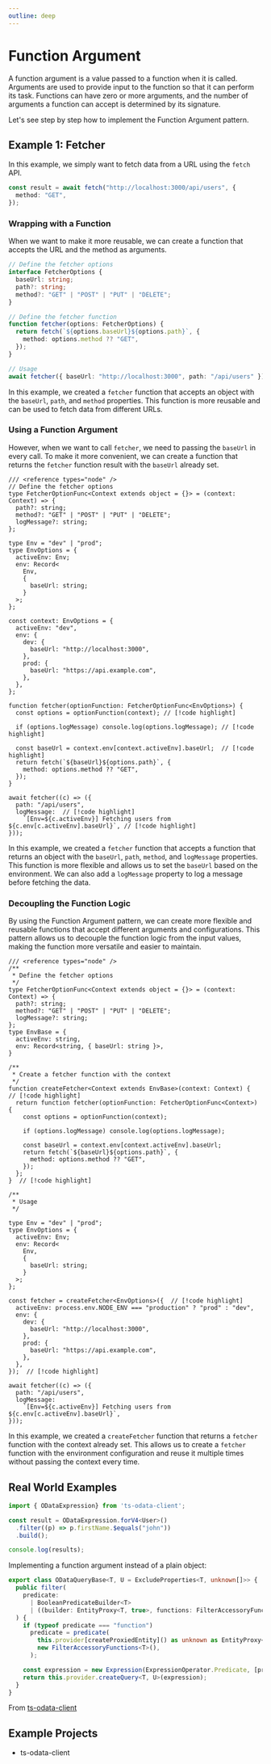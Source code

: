 ```yaml
---
outline: deep
---
```


# Function Argument

A function argument is a value passed to a function when it is called. Arguments are used to provide input to the function so that it can perform its task. Functions can have zero or more arguments, and the number of arguments a function can accept is determined by its signature.

Let's see step by step how to implement the Function Argument pattern.

## Example 1: Fetcher

In this example, we simply want to fetch data from a URL using the `fetch` API. 

```ts twoslash
const result = await fetch("http://localhost:3000/api/users", {
  method: "GET",
});
```

### Wrapping with a Function
When we want to make it more reusable, we can create a function that accepts the URL and the method as arguments.

```ts twoslash
// Define the fetcher options
interface FetcherOptions {
  baseUrl: string;
  path?: string;
  method?: "GET" | "POST" | "PUT" | "DELETE";
}

// Define the fetcher function
function fetcher(options: FetcherOptions) {
  return fetch(`${options.baseUrl}${options.path}`, {
    method: options.method ?? "GET",
  });
}

// Usage
await fetcher({ baseUrl: "http://localhost:3000", path: "/api/users" });
```

In this example, we created a `fetcher` function that accepts an object with the `baseUrl`, `path`, and `method` properties. This function is more reusable and can be used to fetch data from different URLs. 

### Using a Function Argument

However, when we want to call `fetcher`, we need to passing the `baseUrl` in every call. To make it more convenient, we can create a function that returns the `fetcher` function result with the `baseUrl` already set.

```ts{3,9-30} twoslash
/// <reference types="node" />
// Define the fetcher options
type FetcherOptionFunc<Context extends object = {}> = (context: Context) => {
  path?: string;
  method?: "GET" | "POST" | "PUT" | "DELETE";
  logMessage?: string;
};

type Env = "dev" | "prod";
type EnvOptions = {
  activeEnv: Env;
  env: Record<
    Env,
    {
      baseUrl: string;
    }
  >;
};

const context: EnvOptions = {
  activeEnv: "dev",
  env: {
    dev: {
      baseUrl: "http://localhost:3000",
    },
    prod: {
      baseUrl: "https://api.example.com",
    },
  },
};

function fetcher(optionFunction: FetcherOptionFunc<EnvOptions>) {
  const options = optionFunction(context); // [!code highlight]

  if (options.logMessage) console.log(options.logMessage); // [!code highlight]

  const baseUrl = context.env[context.activeEnv].baseUrl;  // [!code highlight]
  return fetch(`${baseUrl}${options.path}`, {
    method: options.method ?? "GET",
  });
}

await fetcher((c) => ({
  path: "/api/users",
  logMessage:  // [!code highlight]
    `[Env=${c.activeEnv}] Fetching users from ${c.env[c.activeEnv].baseUrl}`, // [!code highlight]
}));
```

In this example, we created a `fetcher` function that accepts a function that returns an object with the `baseUrl`, `path`, `method`, and `logMessage` properties. This function is more flexible and allows us to set the `baseUrl` based on the environment. We can also add a `logMessage` property to log a message before fetching the data.

### Decoupling the Function Logic

By using the Function Argument pattern, we can create more flexible and reusable functions that accept different arguments and configurations. This pattern allows us to decouple the function logic from the input values, making the function more versatile and easier to maintain.

```ts{10-13} twoslash
/// <reference types="node" />
/**
 * Define the fetcher options
 */
type FetcherOptionFunc<Context extends object = {}> = (context: Context) => {
  path?: string;
  method?: "GET" | "POST" | "PUT" | "DELETE";
  logMessage?: string;
};
type EnvBase = {
  activeEnv: string,
  env: Record<string, { baseUrl: string }>,
}

/**
 * Create a fetcher function with the context
 */
function createFetcher<Context extends EnvBase>(context: Context) {  // [!code highlight]
  return function fetcher(optionFunction: FetcherOptionFunc<Context>) {
    const options = optionFunction(context);

    if (options.logMessage) console.log(options.logMessage);
    
    const baseUrl = context.env[context.activeEnv].baseUrl;
    return fetch(`${baseUrl}${options.path}`, {
      method: options.method ?? "GET",
    });
  };
}  // [!code highlight]

/**
 * Usage
 */

type Env = "dev" | "prod";
type EnvOptions = {
  activeEnv: Env;
  env: Record<
    Env,
    {
      baseUrl: string;
    }
  >;
};

const fetcher = createFetcher<EnvOptions>({  // [!code highlight]
  activeEnv: process.env.NODE_ENV === "production" ? "prod" : "dev",
  env: {
    dev: {
      baseUrl: "http://localhost:3000",
    },
    prod: {
      baseUrl: "https://api.example.com",
    },
  },
});  // [!code highlight]

await fetcher((c) => ({
  path: "/api/users",
  logMessage: 
    `[Env=${c.activeEnv}] Fetching users from ${c.env[c.activeEnv].baseUrl}`,
}));
```

In this example, we created a `createFetcher` function that returns a `fetcher` function with the context already set. This allows us to create a `fetcher` function with the environment configuration and reuse it multiple times without passing the context every time.

## Real World Examples

```ts
import { ODataExpression} from 'ts-odata-client';

const result = ODataExpression.forV4<User>()
  .filter((p) => p.firstName.$equals("john"))
  .build();

console.log(results);
```

Implementing a function argument instead of a plain object:

```ts
export class ODataQueryBase<T, U = ExcludeProperties<T, unknown[]>> {
  public filter(
    predicate:
      | BooleanPredicateBuilder<T>
      | ((builder: EntityProxy<T, true>, functions: FilterAccessoryFunctions<T>) => BooleanPredicateBuilder<T>),
  ) {
    if (typeof predicate === "function")
      predicate = predicate(
        this.provider[createProxiedEntity]() as unknown as EntityProxy<T, true>,
        new FilterAccessoryFunctions<T>(),
      );

    const expression = new Expression(ExpressionOperator.Predicate, [predicate], this.expression);
    return this.provider.createQuery<T, U>(expression);
  }
}
```

From [ts-odata-client](https://github.com/cbrianball/ts-odata-client/blob/7b55184beebe5a08437863035f7bac29c341025a/src/lib/ODataQueryBase.ts#L106-L119)


## Example Projects
- ts-odata-client